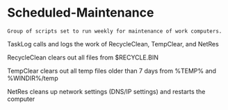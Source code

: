 # Scheduled-Maintenance
	Group of scripts set to run weekly for maintenance of work computers.



TaskLog calls and logs the work of RecycleClean, TempClear, and NetRes

RecycleClean clears out all files from $RECYCLE.BIN

TempClear clears out all temp files older than 7 days from %TEMP% and %WINDIR%/temp

NetRes cleans up network settings (DNS/IP settings) and restarts the computer
